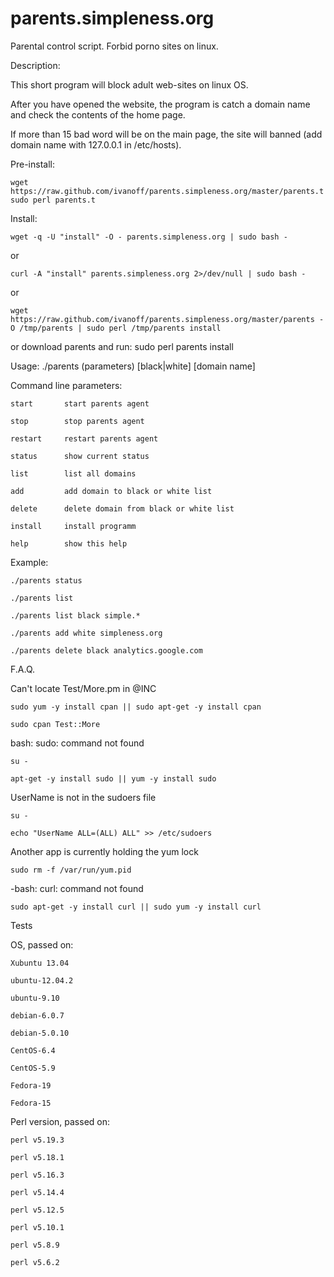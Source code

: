 parents.simpleness.org
======================

Parental control script. Forbid porno sites on linux.


Description:

This short program will block adult web-sites on linux OS.

After you have opened the website, the program is catch a domain name and check the contents of the home page.

If more than 15 bad word will be on the main page, the site will banned (add domain name with 127.0.0.1 in /etc/hosts).

Pre-install:

    wget https://raw.github.com/ivanoff/parents.simpleness.org/master/parents.t
    sudo perl parents.t

Install:

    wget -q -U "install" -O - parents.simpleness.org | sudo bash - 

or

    curl -A "install" parents.simpleness.org 2>/dev/null | sudo bash - 

or

    wget https://raw.github.com/ivanoff/parents.simpleness.org/master/parents -O /tmp/parents | sudo perl /tmp/parents install

or download parents and run: sudo perl parents install

Usage:  ./parents (parameters) [black|white] [domain name]

Command line parameters:

    start       start parents agent

    stop        stop parents agent

    restart     restart parents agent

    status      show current status

    list        list all domains

    add         add domain to black or white list

    delete      delete domain from black or white list

    install     install programm

    help        show this help

Example:

    ./parents status

    ./parents list

    ./parents list black simple.*

    ./parents add white simpleness.org

    ./parents delete black analytics.google.com

F.A.Q.

Can't locate Test/More.pm in @INC

    sudo yum -y install cpan || sudo apt-get -y install cpan

    sudo cpan Test::More 

bash: sudo: command not found 

    su -

    apt-get -y install sudo || yum -y install sudo 

UserName is not in the sudoers file

    su -

    echo "UserName ALL=(ALL) ALL" >> /etc/sudoers 

Another app is currently holding the yum lock

    sudo rm -f /var/run/yum.pid

-bash: curl: command not found

    sudo apt-get -y install curl || sudo yum -y install curl 


Tests

OS, passed on: 

    Xubuntu 13.04

    ubuntu-12.04.2

    ubuntu-9.10

    debian-6.0.7

    debian-5.0.10

    CentOS-6.4

    CentOS-5.9

    Fedora-19

    Fedora-15 

Perl version, passed on: 

    perl v5.19.3

    perl v5.18.1

    perl v5.16.3

    perl v5.14.4

    perl v5.12.5

    perl v5.10.1

    perl v5.8.9

    perl v5.6.2 
